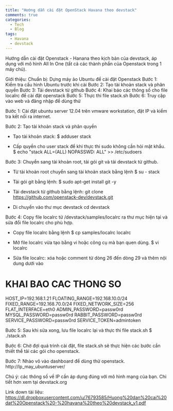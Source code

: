 ```yaml
---
title: "Hướng dẫn cài đặt OpenStack Havana theo devstack"
comments: true
categories: 
  - Tech
  - Blog
tags:
  - Havana
  - devstack
---
```

Hướng dẫn cài đặt Openstack - Hanana theo kịch bản của devstack, áp dụng với mô hình All In One (tất cả các thành phần của Openstack trong 1 máy chủ).

Giới thiệu:<!--more-->
Chuẩn bị: Dựng máy ảo Ubuntu để cài đặt Openstack
Bước 1: Kiểm tra cấu hình Ubuntu trước khi cài
Bước 2: Tạo tài khoản stack và phân quyền
Bước 3: Tải devstack từ github
Bước 4: Khai báo các thông số cho file localrc để cài đặt openstack
Bước 5: Thực thi file stack.sh
Bước 6: Truy cập vào web và đăng nhập để dùng thử

Bước 1: Cài đặt ubuntu server 12.04 trên vmware workstation, đặt IP và kiểm tra kết nối ra internet.

Bước 2: Tạo tài khoản stack và phân quyền
- Tạo tài khoản stack:
$ adduser stack

- Cấp quyền cho user stack để khi thực thi sudo không cần hỏi mật khẩu.
$ echo "stack ALL=(ALL) NOPASSWD: ALL" &gt;&gt; /etc/sudoers

Bước 3: Chuyển sang tài khoản root, tải gói git và tải devstack từ github.
- Từ tài khoản root chuyển sang tài khoản stack bằng lệnh
$ su - stack

- Tải gói git bằng lệnh:
$ sudo apt-get install git -y

- Tải devstack từ github bằng lệnh:
git clone <a href="https://www.facebook.com/l.php?u=https%3A%2F%2Fgithub.com%2Fopenstack-dev%2Fdevstack.git&amp;h=qAQF8cv-w&amp;enc=AZNXGeBl-Ng8CFMuuq-mh-myf1LSHSwxHEpXs0U4WG34zX2zks9QPHqrHaz1q50D6bnOR2y-brzYXrG5YNzZU5F8qMlkF8kv38fg7rYiwww-y0TQ1lmsvbWH_aw2ZweOaDNH5EaLmUyEeU40RrItgphGl1y2OlC-EZJOMdDqI5JwwQ&amp;s=1" target="_blank" rel="nofollow">https://github.com/openstack-dev/devstack.git</a>

- Di chuyển vào thư mục devstack
cd devstack

Bước 4: Copy file localrc từ /devstack/samples/localrc ra thư mục hiện tại và sửa đổi file localrc cho phù hợp.

- Copy file localrc bằng lệnh
$ cp samples/localrc localrc

- Mở file localrc vừa tạo bằng vi hoặc công cụ mà bạn quen dùng.
$ vi localrc

- Sửa file localrc: xóa hoặc comment từ dòng 26 đến dòng 29 và thêm nội dung dưới vào

# KHAI BAO CAC THONG SO
HOST_IP=192.168.1.21
FLOATING_RANGE=192.168.10.0/24
FIXED_RANGE=192.168.70.0/24
FIXED_NETWORK_SIZE=256
FLAT_INTERFACE=eth0
ADMIN_PASSWORD=passw0rd
MYSQL_PASSWORD=passw0rd
RABBIT_PASSWORD=passw0rd
SERVICE_PASSWORD=passw0rd
SERVICE_TOKEN=admintoken

Bước 5: Sau khi sửa xong, lưu file localrc lại và thực thi file stack.sh
$ ./stack.sh

Bước 6:
Chờ đợi quá trình cài đặt, file stack.sh sẽ thực hiện các bước cần thiết thể tải các gói cho openstack.

Bước 7: Nhào vô vào dashboard để dùng thử openstack.
http://Ip_may_ubuntuserver/

Chú ý: các thông số về IP cần áp dụng đúng với mô hình mạng của bạn. Chi tiết hơn xem tại devstack.org

Link down tài liệu:
<a href="https://dl.dropboxusercontent.com/u/76793585/Huong%20dan%20cai%20dat%20Openstack%20-%20havana%20theo%20devstack_v1.pdf" target="_blank" rel="nofollow">https://dl.dropboxusercontent.com/u/76793585/Huong%20dan%20cai%20dat%20Openstack%20-%20havana%20theo%20devstack_v1.pdf</a>
